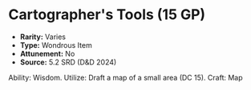 # Cartographer's Tools (15 GP)

- **Rarity:** Varies
- **Type:** Wondrous Item
- **Attunement:** No
- **Source:** 5.2 SRD (D&D 2024)

Ability: Wisdom. Utilize: Draft a map of a small area (DC 15). Craft: Map
